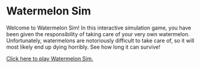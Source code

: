 # Watermelon Sim

Welcome to Watermelon Sim! In this interactive simulation game, you have been given the responsibility of taking care of your very own watermelon. Unfortunately, watermelons are notoriously difficult to take care of, so it will most likely end up dying horribly. See how long it can survive!

[Click here to play Watermelon Sim.](http://htmlpreview.github.io/?https://raw.githubusercontent.com/Crorem/Watermelon-Sim/master/index.html)
